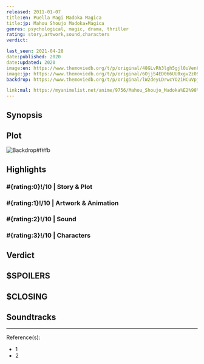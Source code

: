 ```yaml
---
released: 2011-01-07
title:en: Puella Magi Madoka Magica
title:jp: Mahou Shoujo Madoka★Magica
genres: psychological, magic, drama, thriller
rating: story,artwork,sound,characters
verdict:

last_seen: 2021-04-28
date:published: 2020
date:updated: 2020
image:en: https://www.themoviedb.org/t/p/original/48GLvRh3lgh5gjl0uVen60bslRM.jpg
image:jp: https://www.themoviedb.org/t/p/original/6OjjS4ED066UU0xgv2z09CHFeE3.jpg
backdrop: https://www.themoviedb.org/t/p/original/lW2deyLDrwcYO2iHCuVpj7r1FnQ.jpg

link:mal: https://myanimelist.net/anime/9756/Mahou_Shoujo_Madoka%E2%98%85Magica
---
```



## Synopsis

## Plot

![Backdrop#f#fb](https://www.themoviedb.org/t/p/original/pAlPAlLWo35WOHNYZ9ekpQVzTSS.jpg "Source: TMDB")

## Highlights

### #{rating:0}!/10 | Story & Plot

### #{rating:1}!/10 | Artwork & Animation

### #{rating:2}!/10 | Sound

### #{rating:3}!/10 | Characters

## Verdict

## $SPOILERS

## $CLOSING

## Soundtracks

***
Reference(s):

- 1
- 2
